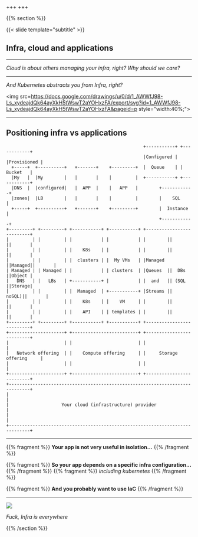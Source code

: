 +++
+++

{{% section %}}

{{< slide template="subtitle" >}}

## Infra, cloud and applications

---

*Cloud is about others managing your infra, right? Why should we care?*

---

*And Kubernetes abstracts you from Infra, right?*

<img src=https://docs.google.com/drawings/u/0/d/1_AWWfJ98-Ls_xydeajdQk64ayXkH5tWswT2aYOHxzFA/export/svg?id=1_AWWfJ98-Ls_xydeajdQk64ayXkH5tWswT2aYOHxzFA&pageid=p style="width:40%;">

---

## Positioning infra vs applications

```
                                                    +-----------+ +------------+
                                                    |Configured | |Provisioned |
  +-----+  +----------+   +-------+    +---------+  |  Queue    | |   Bucket   |
  |My   |  |My        |   |       |    |         |  +-----------+ +------------+
  |DNS  |  |configured|   |  APP  |    |   APP   |        +------------+        
  |zones|  |LB        |   |       |    |         |        |    SQL     |        
  +-----+  +----------+   +-------+    +---------+        |  Instance  |        
                                                          +------------+        
+---------+ +---------+ +-----------+ +-----------+ +--------------------------+
|         | |         | |           | |           | |        ||       ||       |
|         | |         | |    K8s    | |           | |        ||       ||       |
|         | |         | |  clusters | |  My VMs   | |Managed ||Managed||       |
| Managed | | Managed | |           | | clusters  | |Queues  ||  DBs  ||Object |
|   DNS   | |   LBs   | +-----------+ |           | |  and   || (SQL  ||Storage|
|         | |         | |  Managed  | +-----------+ |Streams || noSQL)||       |
|         | |         | |    K8s    | |    VM     | |        ||       ||       |
|         | |         | |    API    | | templates | |        ||       ||       |
+---------+ +---------+ +-----------+ +-----------+ +--------------------------+
+---------------------+ +-------------------------+ +--------------------------+
|                     | |                         | |                          |
|   Network offering  | |    Compute offering     | |     Storage offering     |
|                     | |                         | |                          |
+---------------------+ +-------------------------+ +--------------------------+
+------------------------------------------------------------------------------+
|                                                                              |
|                    Your cloud (infrastructure) provider                      |
|                                                                              |
+------------------------------------------------------------------------------+
```

---

{{% fragment %}} **Your app is not very useful in isolation...** {{% /fragment %}}

{{% fragment %}} **So your app depends on a specific infra configuration...** {{% /fragment %}}
{{% fragment %}} *including kubernetes* {{% /fragment %}}

{{% fragment %}} **And you probably want to use IaC** {{% /fragment %}}

---

![](https://media.giphy.com/media/aZ3LDBs1ExsE8/giphy.gif)

*Fuck, Infra is everywhere*

{{% /section %}}
